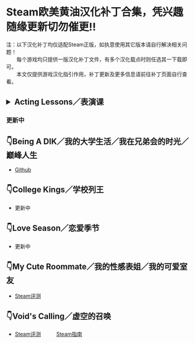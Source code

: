 # Steam欧美黄油汉化补丁合集，凭兴趣随缘更新切勿催更:bangbang:
注：以下汉化补丁均仅适配Steam正版，如执意使用其它版本请自行解决相关问题！  
　　每个游戏均只提供一版汉化补丁文件，有多个汉化载点时则任选其一下载即可。  
　　本文仅提供游戏汉化指引作用，补丁更新及更多信息请前往补丁页面自行查看。
## <details><summary>Acting Lessons／表演课</summary>  
### 更新中</details>
## :point_down:Being A DIK／我的大学生活／我在兄弟会的时光／巅峰人生
- [Github](https://github.com/Vetoyi/CN_Patch.Being_A_DIK)
## :point_down:College Kings／学校列王
- 更新中
## :point_down:Love Season／恋爱季节
- 更新中
## :point_down:My Cute Roommate／我的性感表姐／我的可爱室友
- [Steam评测](https://steamcommunity.com/id/Vetoy/recommended/1276610/)
## :point_down:Void's Calling／虚空的召唤
- [Steam评测](https://steamcommunity.com/id/Vetoy/recommended/1212020/)　　　[Steam指南](https://steamcommunity.com/sharedfiles/filedetails/?id=2783923883)
